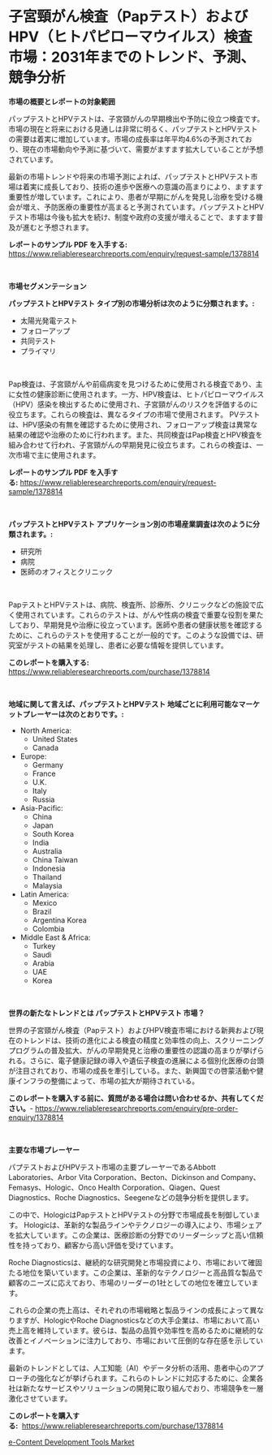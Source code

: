 <p><h1>子宮頸がん検査（Papテスト）およびHPV（ヒトパピローマウイルス）検査市場：2031年までのトレンド、予測、競争分析</h1></p><p><strong>市場の概要とレポートの対象範囲</strong></p>
<p><p>パップテストとHPVテストは、子宮頸がんの早期検出や予防に役立つ検査です。市場の現在と将来における見通しは非常に明るく、パップテストとHPVテストの需要は着実に増加しています。市場の成長率は年平均4.6%の予測されており、現在の市場動向や予測に基づいて、需要がますます拡大していることが予想されています。</p><p>最新の市場トレンドや将来の市場予測によれば、パップテストとHPVテスト市場は着実に成長しており、技術の進歩や医療への意識の高まりにより、ますます重要性が増しています。これにより、患者が早期にがんを発見し治療を受ける機会が増え、予防医療の重要性が高まると予測されています。パップテストとHPVテスト市場は今後も拡大を続け、制度や政府の支援が増えることで、ますます普及が進むと予想されます。</p></p>
<p><strong>レポートのサンプル PDF を入手する:</strong> <a href="https://www.reliableresearchreports.com/enquiry/request-sample/1378814">https://www.reliableresearchreports.com/enquiry/request-sample/1378814</a></p>
<p>&nbsp;</p>
<p><strong>市場セグメンテーション</strong></p>
<p><strong>パップテストとHPVテスト タイプ別の市場分析は次のように分類されます。:</strong></p>
<p><ul><li>太陽光発電テスト</li><li>フォローアップ</li><li>共同テスト</li><li>プライマリ</li></ul></p>
<p>&nbsp;</p>
<p><p>Pap検査は、子宮頸がんや前癌病変を見つけるために使用される検査であり、主に女性の健康診断に使用されます。一方、HPV検査は、ヒトパピローマウイルス（HPV）感染を検出するために使用され、子宮頸がんのリスクを評価するのに役立ちます。これらの検査は、異なるタイプの市場で使用されます。 PVテストは、HPV感染の有無を確認するために使用され、フォローアップ検査は異常な結果の確認や治療のために行われます。また、共同検査はPap検査とHPV検査を組み合わせて行われ、子宮頸がんの早期発見に役立ちます。これらの検査は、一次市場で主に使用されます。</p></p>
<p><strong>レポートのサンプル PDF を入手する:</strong>&nbsp;<a href="https://www.reliableresearchreports.com/enquiry/request-sample/1378814">https://www.reliableresearchreports.com/enquiry/request-sample/1378814</a></p>
<p>&nbsp;</p>
<p><strong> パップテストとHPVテスト アプリケーション別の市場産業調査は次のように分類されます。:</strong></p>
<p><ul><li>研究所</li><li>病院</li><li>医師のオフィスとクリニック</li></ul></p>
<p>&nbsp;</p>
<p><p>PapテストとHPVテストは、病院、検査所、診療所、クリニックなどの施設で広く使用されています。これらのテストは、がんや性病の検査で重要な役割を果たしており、早期発見や治療に役立っています。医師や患者の健康状態を確認するために、これらのテストを使用することが一般的です。このような設備では、研究室がテストの結果を処理し、患者に必要な情報を提供しています。</p></p>
<p><strong>このレポートを購入する:</strong>&nbsp; <a href="https://www.reliableresearchreports.com/purchase/1378814">https://www.reliableresearchreports.com/purchase/1378814</a></p>
<p>&nbsp;</p>
<p><strong>地域に関して言えば、パップテストとHPVテスト 地域ごとに利用可能なマーケットプレーヤーは次のとおりです。:</strong></p>
<p><ul>
    <li>
        North America:
        <ul>
            <li>United States</li>
            <li>Canada</li>
        </ul>
    </li>
    <li>
        Europe:
        <ul>
            <li>Germany</li>
            <li>France</li>
            <li>U.K.</li>
            <li>Italy</li>
            <li>Russia</li>
        </ul>
    </li>
    <li>
        Asia-Pacific:
        <ul>
            <li>China</li>
            <li>Japan</li>
            <li>South Korea</li>
            <li>India</li>
            <li>Australia</li>
            <li>China Taiwan</li>
            <li>Indonesia</li>
            <li>Thailand</li>
            <li>Malaysia</li>
        </ul>
    </li>
    <li>
        Latin America:
        <ul>
            <li>Mexico</li>
            <li>Brazil</li>
            <li>Argentina Korea</li>
            <li>Colombia</li>
        </ul>
    </li>
    <li>
        Middle East & Africa:
        <ul>
            <li>Turkey</li>
            <li>Saudi</li>
            <li>Arabia</li>
            <li>UAE</li>
            <li>Korea</li>
        </ul>
    </li>
    </ul></p>
<p>&nbsp;</p>
<p><strong>世界の新たなトレンドとは パップテストとHPVテスト 市場？</strong></p>
<p><p>世界の子宮頸がん検査（Papテスト）およびHPV検査市場における新興および現在のトレンドは、技術の進化による検査の精度と効率性の向上、スクリーニングプログラムの普及拡大、がんの早期発見と治療の重要性の認識の高まりが挙げられる。さらに、電子健康記録の導入や遺伝子検査の進展による個別化医療の台頭が注目されており、市場の成長を牽引している。また、新興国での啓蒙活動や健康インフラの整備によって、市場の拡大が期待されている。</p></p>
<p><strong>このレポートを購入する前に、質問がある場合は問い合わせるか、共有してください。</strong>- <a href="https://www.reliableresearchreports.com/enquiry/pre-order-enquiry/1378814">https://www.reliableresearchreports.com/enquiry/pre-order-enquiry/1378814</a></p>
<p>&nbsp;</p>
<p><strong>主要な市場プレーヤー</strong></p>
<p><p>パプテストおよびHPVテスト市場の主要プレーヤーであるAbbott Laboratories、Arbor Vita Corporation、Becton、Dickinson and Company、Femasys、Hologic、Onco Health Corporation、Qiagen、Quest Diagnostics、Roche Diagnostics、Seegeneなどの競争分析を提供します。 </p><p>この中で、HologicはPapテストとHPVテストの分野で市場成長を制御しています。 Hologicは、革新的な製品ラインやテクノロジーの導入により、市場シェアを拡大しています。この企業は、医療診断の分野でのリーダーシップと高い信頼性を持っており、顧客から高い評価を受けています。</p><p>Roche Diagnosticsは、継続的な研究開発と市場投資により、市場において確固たる地位を築いています。この企業は、革新的なテクノロジーと高品質な製品で顧客のニーズに応えており、市場のリーダーの1社としての地位を確立しています。</p><p>これらの企業の売上高は、それぞれの市場戦略と製品ラインの成長によって異なりますが、HologicやRoche Diagnosticsなどの大手企業は、市場において高い売上高を維持しています。彼らは、製品の品質や効率性を高めるために継続的な改善とイノベーションに注力しており、市場において圧倒的な存在感を示しています。</p><p>最新のトレンドとしては、人工知能（AI）やデータ分析の活用、患者中心のアプローチの強化などが挙げられます。これらのトレンドに対応するために、企業各社は新たなサービスやソリューションの開発に取り組んでおり、市場競争を一層激化させています。</p></p>
<p><strong>このレポートを購入する:</strong>&nbsp;&nbsp;<a href="https://www.reliableresearchreports.com/purchase/1378814">https://www.reliableresearchreports.com/purchase/1378814</a></p>
<p><p><a href="https://fuschia-pecorino-a6d.notion.site/e-Content-Development-Tools-Market-Size-Global-Industry-Overview-Market-Segmentation-and-Forecast--7bb9451f139c40afb9c0ff36e2b36978">e-Content Development Tools Market</a></p></p>